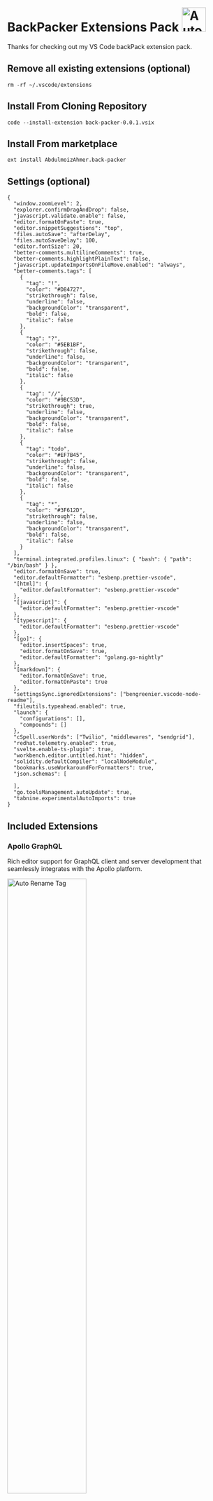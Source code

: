 # BackPacker Extensions Pack <img src="https://raw.githubusercontent.com/Abdulmoiz-Ahmer/back-packer-images/master/backpack.png" alt="Auto Rename Tag" width="55px" />

Thanks for checking out my VS Code backPack extension pack.

## Remove all existing extensions (optional)

```
rm -rf ~/.vscode/extensions
```

## Install From Cloning Repository

```
code --install-extension back-packer-0.0.1.vsix
```

## Install From marketplace

```
ext install AbdulmoizAhmer.back-packer
```

## Settings (optional)

```
{
  "window.zoomLevel": 2,
  "explorer.confirmDragAndDrop": false,
  "javascript.validate.enable": false,
  "editor.formatOnPaste": true,
  "editor.snippetSuggestions": "top",
  "files.autoSave": "afterDelay",
  "files.autoSaveDelay": 100,
  "editor.fontSize": 20,
  "better-comments.multilineComments": true,
  "better-comments.highlightPlainText": false,
  "javascript.updateImportsOnFileMove.enabled": "always",
  "better-comments.tags": [
    {
      "tag": "!",
      "color": "#D84727",
      "strikethrough": false,
      "underline": false,
      "backgroundColor": "transparent",
      "bold": false,
      "italic": false
    },
    {
      "tag": "?",
      "color": "#5EB1BF",
      "strikethrough": false,
      "underline": false,
      "backgroundColor": "transparent",
      "bold": false,
      "italic": false
    },
    {
      "tag": "//",
      "color": "#9BC53D",
      "strikethrough": true,
      "underline": false,
      "backgroundColor": "transparent",
      "bold": false,
      "italic": false
    },
    {
      "tag": "todo",
      "color": "#EF7B45",
      "strikethrough": false,
      "underline": false,
      "backgroundColor": "transparent",
      "bold": false,
      "italic": false
    },
    {
      "tag": "*",
      "color": "#3F612D",
      "strikethrough": false,
      "underline": false,
      "backgroundColor": "transparent",
      "bold": false,
      "italic": false
    }
  ],
  "terminal.integrated.profiles.linux": { "bash": { "path": "/bin/bash" } },
  "editor.formatOnSave": true,
  "editor.defaultFormatter": "esbenp.prettier-vscode",
  "[html]": {
    "editor.defaultFormatter": "esbenp.prettier-vscode"
  },
  "[javascript]": {
    "editor.defaultFormatter": "esbenp.prettier-vscode"
  },
  "[typescript]": {
    "editor.defaultFormatter": "esbenp.prettier-vscode"
  },
  "[go]": {
    "editor.insertSpaces": true,
    "editor.formatOnSave": true,
    "editor.defaultFormatter": "golang.go-nightly"
  },
  "[markdown]": {
    "editor.formatOnSave": true,
    "editor.formatOnPaste": true
  },
  "settingsSync.ignoredExtensions": ["bengreenier.vscode-node-readme"],
  "fileutils.typeahead.enabled": true,
  "launch": {
    "configurations": [],
    "compounds": []
  },
  "cSpell.userWords": ["Twilio", "middlewares", "sendgrid"],
  "redhat.telemetry.enabled": true,
  "svelte.enable-ts-plugin": true,
  "workbench.editor.untitled.hint": "hidden",
  "solidity.defaultCompiler": "localNodeModule",
  "bookmarks.useWorkaroundForFormatters": true,
  "json.schemas": [

  ],
  "go.toolsManagement.autoUpdate": true,
  "tabnine.experimentalAutoImports": true
}
```

## Included Extensions

### Apollo GraphQL

Rich editor support for GraphQL client and server development that seamlessly integrates with the Apollo platform.

<img src="https://raw.githubusercontent.com/Abdulmoiz-Ahmer/back-packer-images/master/apollographql.png" alt="Auto Rename Tag" width="60%" />

### Auto Import

<img src="https://raw.githubusercontent.com/Abdulmoiz-Ahmer/back-packer-images/master/autoimport.png" alt="Auto Rename Tag" width="60%" />

Automatically finds, parses and provides code actions and code completion for all available imports. Works with Typescript and TSX.

### Auto Rename Tag

<img src="https://raw.githubusercontent.com/Abdulmoiz-Ahmer/back-packer-images/master/autorenametag.png" alt="Auto Rename Tag" width="60%" />

This one automatically renames the corresponding tag that you modify. This is just a helpful time-saver.

### Babel JavaScript

<img src="https://raw.githubusercontent.com/Abdulmoiz-Ahmer/back-packer-images/master/babeljavascript.png" alt="Auto Rename Tag" width="60%" />

VSCode syntax highlighting for today's JavaScript.

### Bash Beautify

<img src="https://raw.githubusercontent.com/Abdulmoiz-Ahmer/back-packer-images/master/bashbeautify.png" alt="Auto Rename Tag" width="60%" />

Format / Beautify bash and shell scripts.

### Better Comments

<img src="https://raw.githubusercontent.com/Abdulmoiz-Ahmer/back-packer-images/master/bettercomments.png" alt="Auto Rename Tag" width="60%" />

Improve your code commenting by annotating with alert, informational, TODOs, and more!

### Better TOML

<img src="https://raw.githubusercontent.com/Abdulmoiz-Ahmer/back-packer-images/master/bettertoml.png" alt="Auto Rename Tag" width="60%" />

Better TOML is vs code extension to support TOML file.

### Bookmarks

<img src="https://raw.githubusercontent.com/Abdulmoiz-Ahmer/back-packer-images/master/bookmarks.png" alt="Auto Rename Tag" width="60%" />

Mark lines and jump to them.

### Bridge to Kubernetes

<img src="https://raw.githubusercontent.com/Abdulmoiz-Ahmer/back-packer-images/master/bridgetokubernetics.png" alt="Auto Rename Tag" width="60%" />

Rapid Kubernetes development for teams.

### change-case

<img src="https://raw.githubusercontent.com/Abdulmoiz-Ahmer/back-packer-images/master/change-case.png" alt="Auto Rename Tag" width="60%" />

Quickly change the case (camelCase, CONSTANT_CASE, snake_case, etc) of the current selection or current word.

### Code Spell Checker

<img src="https://raw.githubusercontent.com/Abdulmoiz-Ahmer/back-packer-images/master/codespellchecker.png" alt="Auto Rename Tag" width="60%" />

Spelling checker for source code.

### CodeSnap

<img src="https://raw.githubusercontent.com/Abdulmoiz-Ahmer/back-packer-images/master/codesnap.png" alt="Auto Rename Tag" width="60%" />

Take beautiful screenshots of your code.

### Color Highlight

<img src="https://raw.githubusercontent.com/Abdulmoiz-Ahmer/back-packer-images/master/colorhighlight.png" alt="Auto Rename Tag" width="60%" />

Highlight web colors in your editor.

### CSS Peek

<img src="https://raw.githubusercontent.com/Abdulmoiz-Ahmer/back-packer-images/master/csspeek.png" alt="Auto Rename Tag" width="60%" />

Allow peeking to css ID and class strings as definitions from html files to respective CSS. Allows peek and goto definition.

### css-to-react

<img src="https://raw.githubusercontent.com/Abdulmoiz-Ahmer/back-packer-images/master/csstoreact.png" alt="Auto Rename Tag" width="60%" />

Convert CSS to React-style style objects or JSON.

### Diff

<img src="https://raw.githubusercontent.com/Abdulmoiz-Ahmer/back-packer-images/master/diff.png" alt="Auto Rename Tag" width="60%" />

Diff 2 opened files with ease. Because running `code --diff path1 path2` is too slow.

### Docker

<img src="https://raw.githubusercontent.com/Abdulmoiz-Ahmer/back-packer-images/master/docker.png" alt="Auto Rename Tag" width="60%" />

Makes it easy to create, manage, and debug containerized applications.

### DotENV

<img src="https://raw.githubusercontent.com/Abdulmoiz-Ahmer/back-packer-images/master/dotenv.png" alt="Auto Rename Tag" width="60%" />

Support for dotenv file syntax.

### ES7+ React/Redux/React-Native snippets

<img src="https://raw.githubusercontent.com/Abdulmoiz-Ahmer/back-packer-images/master/es7plusreactreduxreactnative.png" alt="Auto Rename Tag" width="60%" />

Extensions for React, React-Native and Redux in JS/TS with ES7+ syntax. Customizable. Built-in integration with prettier.

### ESLint

<img src="https://raw.githubusercontent.com/Abdulmoiz-Ahmer/back-packer-images/master/eslint.png" alt="Auto Rename Tag" width="60%" />

Integrates ESLint JavaScript into VS Code.

### Ethereum DeFi Language Support

<img src="https://raw.githubusercontent.com/Abdulmoiz-Ahmer/back-packer-images/master/ethereumdefilanguagesupport.png" alt="Auto Rename Tag" width="60%" />

Ethereum DeFi support for NodeJS applications

### Ethereum Essentials Pack

<img src="https://raw.githubusercontent.com/Abdulmoiz-Ahmer/back-packer-images/master/ethereumessentialspack.png" alt="Auto Rename Tag" width="60%" />

Extension pack for Ethereum developers

### Ethereum Remix

<img src="https://raw.githubusercontent.com/Abdulmoiz-Ahmer/back-packer-images/master/ethereumremix.png" alt="Auto Rename Tag" width="60%" />

Ethereum Remix plugins in VSCode

### EthSential

<img src="https://raw.githubusercontent.com/Abdulmoiz-Ahmer/back-packer-images/master/ethsential.png" alt="Auto Rename Tag" width="60%" />

Security analysis for Ethereum smart contracts

### File Downloader

<img src="https://raw.githubusercontent.com/Abdulmoiz-Ahmer/back-packer-images/master/filedownloader.png" alt="Auto Rename Tag" width="60%" />

Exposes an API that allows other extensions to download files.

### File Utils

<img src="https://raw.githubusercontent.com/Abdulmoiz-Ahmer/back-packer-images/master/fileutils.png" alt="Auto Rename Tag" width="60%" />

A convenient way of creating, duplicating, moving, renaming, deleting files and directories.

### Font Awesome Auto-complete & Preview

<img src="https://raw.githubusercontent.com/Abdulmoiz-Ahmer/back-packer-images/master/fontawsomeautocomplete.png" alt="Auto Rename Tag" width="60%" />

Autocomplete & preview Font Awesome icons in any language.

### Git Blame

<img src="https://raw.githubusercontent.com/Abdulmoiz-Ahmer/back-packer-images/master/gitblame.png" alt="Auto Rename Tag" width="60%" />

See git blame information in the status bar.

### Git Extension Pack

<img src="https://raw.githubusercontent.com/Abdulmoiz-Ahmer/back-packer-images/master/gitextensionpack.png" alt="Auto Rename Tag" width="60%" />

Popular Visual Studio Code extensions for Git.

### Git History

<img src="https://raw.githubusercontent.com/Abdulmoiz-Ahmer/back-packer-images/master/githistory.png" alt="Auto Rename Tag" width="60%" />

View git log, file history, compare branches or commits.

### GitHub Pull Requests and Issues

<img src="https://raw.githubusercontent.com/Abdulmoiz-Ahmer/back-packer-images/master/githubpullrequestsandissues.png" alt="Auto Rename Tag" width="60%" />

Pull Request and Issue Provider for GitHub.

<!-- ### gitignore

<img src="https://raw.githubusercontent.com/Abdulmoiz-Ahmer/back-packer-images/master/autorenametag.png" alt="Auto Rename Tag" width="60%" />

Lets you pull .gitignore templates from the https://github.com/github/gitignore repository. Language support for .gitignore files. -->

### GitLens — Git supercharged

<img src="https://raw.githubusercontent.com/Abdulmoiz-Ahmer/back-packer-images/master/gitlens.png" alt="Auto Rename Tag" width="60%" />

Supercharge Git within VS Code — Visualize code authorship at a glance via Git blame annotations and CodeLens, seamlessly navigate and explore Git repositories, gain valuable insights via rich visualizations and powerful comparison commands, and so much more

### Go

<img src="https://raw.githubusercontent.com/Abdulmoiz-Ahmer/back-packer-images/master/go.png" alt="Auto Rename Tag" width="60%" />

Rich Go language support for Visual Studio Code.

### Go Doc

<img src="https://raw.githubusercontent.com/Abdulmoiz-Ahmer/back-packer-images/master/godoc.png" alt="Auto Rename Tag" width="60%" />

Show documentation of go symbols and packages.

### Go Nightly

<img src="https://raw.githubusercontent.com/Abdulmoiz-Ahmer/back-packer-images/master/gonightly.png" alt="Auto Rename Tag" width="60%" />

Rich Go language support for Visual Studio Code (Nightly).

### Go Outliner

<img src="https://raw.githubusercontent.com/Abdulmoiz-Ahmer/back-packer-images/master/gocodeoutlineexplorer.png" alt="Auto Rename Tag" width="60%" />

Go code outline explorer.

### Go Test Explorer

<img src="https://raw.githubusercontent.com/Abdulmoiz-Ahmer/back-packer-images/master/gotestexplorer.png" alt="Auto Rename Tag" width="60%" />

Go Test Explorer.

### Go to SCSS

<img src="https://raw.githubusercontent.com/Abdulmoiz-Ahmer/back-packer-images/master/gotoscss.png" alt="Prettier" width="60%" />

Switch between the code and the stylesheet file.

### Golang TDD

<img src="https://raw.githubusercontent.com/Abdulmoiz-Ahmer/back-packer-images/master/golangtdd.png" alt="Live Server" width="60%" />

Show green/red lights on the bottom bar. Red when tests are failing and green when passing. This runs on save. Better feedback with less effort.

### Golang Tools

<img src="https://raw.githubusercontent.com/Abdulmoiz-Ahmer/back-packer-images/master/golangtools.png" alt="Better Comments" width="60%" />

Tools for productive work.

### HTML to CSS / LESS / SCSS

<img src="https://raw.githubusercontent.com/Abdulmoiz-Ahmer/back-packer-images/master/htmltocsslessscss.png" alt="HTML CSS Support" width="60%" />

Copy HTML code and paste it as CSS / LESS / SCSS selectors code.

### html-to-react

<img src="https://raw.githubusercontent.com/Abdulmoiz-Ahmer/back-packer-images/master/htmlscsssupport.png" alt="HTML CSS Support" width="60%" />

Converts HTML code to React JSX.

### htmltagwrap

<img src="https://raw.githubusercontent.com/Abdulmoiz-Ahmer/back-packer-images/master/htmltagwrap.png" alt="HTML CSS Support" width="60%" />

Wraps selected code with HTML tags.

### Image preview

<img src="https://raw.githubusercontent.com/Abdulmoiz-Ahmer/back-packer-images/master/imagepreview.png" alt="HTML CSS Support" width="60%" />

Shows image preview in the gutter and on hover.

### Import Cost

<img src="https://raw.githubusercontent.com/Abdulmoiz-Ahmer/back-packer-images/master/importcost.png" alt="HTML CSS Support" width="60%" />

Display import/require package size in the editor.

### indent-rainbow

<img src="https://raw.githubusercontent.com/Abdulmoiz-Ahmer/back-packer-images/master/indent-rainbow.png" alt="HTML CSS Support" width="60%" />

Makes indentation easier to read.

### IntelliSense for CSS class names in HTML

<img src="https://raw.githubusercontent.com/Abdulmoiz-Ahmer/back-packer-images/master/intellisenseforcssclassnames.png" alt="HTML CSS Support" width="60%" />

CSS class name completion for the HTML class attribute based on the definitions found in your workspace.

### JavaScript and TypeScript Nightly

<img src="https://raw.githubusercontent.com/Abdulmoiz-Ahmer/back-packer-images/master/javascriptandtypescriptnightly.png" alt="HTML CSS Support" width="60%" />

Enables typescript@next to power VS Code's built-in JavaScript and TypeScript support.

### javascript console utils

<img src="https://raw.githubusercontent.com/Abdulmoiz-Ahmer/back-packer-images/master/javascriptconsoleutils.png" alt="HTML CSS Support" width="60%" />

Help insert and remove console.(\*) statements.

### JS JSX Snippets

<img src="https://raw.githubusercontent.com/Abdulmoiz-Ahmer/back-packer-images/master/jsjsxsxippets.png" alt="HTML CSS Support" width="60%" />

Extensions for React, Redux in JS with babel and ES7 syntax.

### JSON to TS

<img src="https://raw.githubusercontent.com/Abdulmoiz-Ahmer/back-packer-images/master/jsontots.png" alt="HTML CSS Support" width="60%" />

Convert JSON object to typescript interfaces.

### jsx-to-scss

<img src="https://raw.githubusercontent.com/Abdulmoiz-Ahmer/back-packer-images/master/jsxtoscss.png" alt="HTML CSS Support" width="60%" />

Help you generate scss/less structure from jsx.

### Kubernetes

<img src="https://raw.githubusercontent.com/Abdulmoiz-Ahmer/back-packer-images/master/kubernetes.png" alt="HTML CSS Support" width="60%" />

Develop, deploy and debug Kubernetes applications.

### Live Sass Compiler

<img src="https://raw.githubusercontent.com/Abdulmoiz-Ahmer/back-packer-images/master/livesasscompiler.png" alt="HTML CSS Support" width="60%" />

Compile Sass or Scss to CSS at realtime with live browser reload.

### Live Server

<img src="https://raw.githubusercontent.com/Abdulmoiz-Ahmer/back-packer-images/master/liveserver.png" alt="HTML CSS Support" width="60%" />

Launch a development local Server with live reload feature for static & dynamic pages.

### Live Share

<img src="https://raw.githubusercontent.com/Abdulmoiz-Ahmer/back-packer-images/master/liveshare.png" alt="HTML CSS Support" width="60%" />

Real-time collaborative development from the comfort of your favorite tools.

### Markdown Preview Github Styling

<img src="https://raw.githubusercontent.com/Abdulmoiz-Ahmer/back-packer-images/master/markdownpreviewgithubstyling.png" alt="HTML CSS Support" width="60%" />

Changes VS Code's built-in markdown preview to match Github's style.

### MinifyAll

<img src="https://raw.githubusercontent.com/Abdulmoiz-Ahmer/back-packer-images/master/minifyall.png" alt="HTML CSS Support" width="60%" />

Minifier for JSON, CSS, HTML, XML, TWIG, LESS, SASS, SCSS, JavaScript, JSONC, and JavaScriptReact(testing). Compressor of files and folders. You will love its simplicity!.

### MongoDB for VS Code

<img src="https://raw.githubusercontent.com/Abdulmoiz-Ahmer/back-packer-images/master/mongodbforvscode.png" alt="HTML CSS Support" width="60%" />

Connect to MongoDB and Atlas directly from your VS Code environment, navigate your databases and collections, inspect your schema and use playgrounds to prototype queries and aggregations.

### Move TS - Move TypeScript files and update relative imports

<img src="https://raw.githubusercontent.com/Abdulmoiz-Ahmer/back-packer-images/master/movetsmovetypescriptfiles.png" alt="HTML CSS Support" width="60%" />

extension for moving typescript files and folders and updating relative imports in your workspace.

### Multi Line tricks

<img src="https://raw.githubusercontent.com/Abdulmoiz-Ahmer/back-packer-images/master/multilinetricks.png" alt="HTML CSS Support" width="60%" />

Enable Alt+L (line select) and Alt+Shift+L (selection to multi-cursor) behavior on VSCode.

### MySQL

<img src="https://raw.githubusercontent.com/Abdulmoiz-Ahmer/back-packer-images/master/mysql.png" alt="HTML CSS Support" width="60%" />

Database manager for MySQL/MariaDB, PostgreSQL, SQLite, Redis and ElasticSearch.

### Node TDD

<img src="https://raw.githubusercontent.com/Abdulmoiz-Ahmer/back-packer-images/master/nodetdd.png" alt="HTML CSS Support" width="60%" />

Ease test-driven development in Node and JavaScript.

### node-readme

<img src="https://raw.githubusercontent.com/Abdulmoiz-Ahmer/back-packer-images/master/nodereadme.png" alt="HTML CSS Support" width="60%" />

A vscode extension to view javascript module documentation in editor.

### Node.js Exec

<img src="https://raw.githubusercontent.com/Abdulmoiz-Ahmer/back-packer-images/master/nodejsexec.png" alt="HTML CSS Support" width="60%" />

Execute the current file or your selected code with node.js.

### npm

<img src="https://raw.githubusercontent.com/Abdulmoiz-Ahmer/back-packer-images/master/npm.png" alt="HTML CSS Support" width="60%" />

npm support for VS Code.

### npm Intellisense

<img src="https://raw.githubusercontent.com/Abdulmoiz-Ahmer/back-packer-images/master/npmintellisense.png" alt="HTML CSS Support" width="60%" />

Visual Studio Code plugin that autocompletes npm modules in import statements.

### One Monokai Theme

<img src="https://raw.githubusercontent.com/Abdulmoiz-Ahmer/back-packer-images/master/onemonokaitheme.png" alt="HTML CSS Support" width="60%" />

A cross between Monokai and One Dark theme.

### open in browser

<img src="https://raw.githubusercontent.com/Abdulmoiz-Ahmer/back-packer-images/master/openinbrowser.png" alt="HTML CSS Support" width="60%" />

This allows you to open the current file in your default browser or application.

### Open in GitHub, Bitbucket, Gitlab, VisualStudio.com !

<img src="https://raw.githubusercontent.com/Abdulmoiz-Ahmer/back-packer-images/master/openingithubbitbucket.png" alt="HTML CSS Support" width="60%" />

Jump to a source code line in Github, Bitbucket, Gitlab, VisualStudio.com !.

### Paste JSON as Code

<img src="https://raw.githubusercontent.com/Abdulmoiz-Ahmer/back-packer-images/master/pastejsonascode.png" alt="HTML CSS Support" width="60%" />

Copy JSON, paste as Go, TypeScript, C#, C++ and more.

### Peacock

<img src="https://raw.githubusercontent.com/Abdulmoiz-Ahmer/back-packer-images/master/peacock.png" alt="HTML CSS Support" width="60%" />

Subtly change the workspace color of your workspace. Ideal when you have multiple VS Code instances and you want to quickly identify which is which.

### Prettier - Code formatter

<img src="https://raw.githubusercontent.com/Abdulmoiz-Ahmer/back-packer-images/master/prettiercodeformatter.png" alt="HTML CSS Support" width="60%" />

Code formatter using prettier.

### Project Manager

<img src="https://raw.githubusercontent.com/Abdulmoiz-Ahmer/back-packer-images/master/projectmanager.png" alt="HTML CSS Support" width="60%" />

Easily switch between projects.

### Project Snippets

<img src="https://raw.githubusercontent.com/Abdulmoiz-Ahmer/back-packer-images/master/projectsnippets.png" alt="HTML CSS Support" width="60%" />

Project/Workspace level snippets.

### px to rem

<img src="https://raw.githubusercontent.com/Abdulmoiz-Ahmer/back-packer-images/master/pxtorem.png" alt="HTML CSS Support" width="60%" />

Converts px to rem, and vice versa.

### Quokka.js

<img src="https://raw.githubusercontent.com/Abdulmoiz-Ahmer/back-packer-images/master/quokkajs.png" alt="HTML CSS Support" width="60%" />

JavaScript and TypeScript playground in your editor.

### React Native Tools

<img src="https://raw.githubusercontent.com/Abdulmoiz-Ahmer/back-packer-images/master/reactnativetools.png" alt="HTML CSS Support" width="60%" />

Debugging and integrated commands for React Native.

### Remote - Containers

<img src="https://raw.githubusercontent.com/Abdulmoiz-Ahmer/back-packer-images/master/remotecontainers.png" alt="HTML CSS Support" width="60%" />

Open any folder or repository inside a Docker container and take advantage of Visual Studio Code's full feature set.

### Remove Comments

<img src="https://raw.githubusercontent.com/Abdulmoiz-Ahmer/back-packer-images/master/removecomments.png" alt="HTML CSS Support" width="60%" />

Remove all comments from your code at once! Unclutter and undocument your code in one go!

### REST Client

<img src="https://raw.githubusercontent.com/Abdulmoiz-Ahmer/back-packer-images/master/restclient.png" alt="HTML CSS Support" width="60%" />

REST Client for Visual Studio Code.

### Rust

<img src="https://raw.githubusercontent.com/Abdulmoiz-Ahmer/back-packer-images/master/rust.png" alt="HTML CSS Support" width="60%" />

Rust for Visual Studio Code (powered by Rust Language Server/Rust Analyzer). Provides lints, code completion and navigation, formatting and more.

### SCSS IntelliSense

<img src="https://raw.githubusercontent.com/Abdulmoiz-Ahmer/back-packer-images/master/scssintellisense.png" alt="HTML CSS Support" width="60%" />

Advanced autocompletion and refactoring support for SCSS.

### Search node_modules

<img src="https://raw.githubusercontent.com/Abdulmoiz-Ahmer/back-packer-images/master/searchnode_modules.png" alt="HTML CSS Support" width="60%" />

Quickly search the node_modules folder.

### seti

<img src="https://raw.githubusercontent.com/Abdulmoiz-Ahmer/back-packer-images/master/seti.png" alt="HTML CSS Support" width="60%" />

Seti theme for VsCode.

### solidity

<img src="https://raw.githubusercontent.com/Abdulmoiz-Ahmer/back-packer-images/master/solidity.png" alt="HTML CSS Support" width="60%" />

Ethereum Solidity Language for Visual Studio Code.

### Solidity Debugger

<img src="https://raw.githubusercontent.com/Abdulmoiz-Ahmer/back-packer-images/master/soliditydebugger.png" alt="HTML CSS Support" width="60%" />

Debugger for Solidity smart contracts - powered by the Meadow testing and development tool suite.

### Svelte for VS Code

<img src="https://raw.githubusercontent.com/Abdulmoiz-Ahmer/back-packer-images/master/svelteforvscode.png" alt="HTML CSS Support" width="60%" />

Svelte language support for VS Code.

### Svg Preview

<img src="https://raw.githubusercontent.com/Abdulmoiz-Ahmer/back-packer-images/master/svgpreview.png" alt="HTML CSS Support" width="60%" />

Preview for Svg files.

### Tabnine AI Autocomplete for Javascript, Python, Typescript, PHP, Go, Java, Ruby & more

<img src="https://raw.githubusercontent.com/Abdulmoiz-Ahmer/back-packer-images/master/tabnineaiautocomplete.png" alt="HTML CSS Support" width="60%" />

JavaScript, Python, Java, Typescript & all other languages - AI Code completion plugin. Tabnine makes developers more productive by auto-completing their code.

### Tailwind CSS IntelliSense

<img src="https://raw.githubusercontent.com/Abdulmoiz-Ahmer/back-packer-images/master/tailwindcssintellisense.png" alt="HTML CSS Support" width="60%" />

Intelligent Tailwind CSS tooling for VS Code.

### Template String Converter

<img src="https://raw.githubusercontent.com/Abdulmoiz-Ahmer/back-packer-images/master/templatestringconverter.png" alt="HTML CSS Support" width="60%" />

Converts a string to a template string when ${ is typed.

### Todo Tree

<img src="https://raw.githubusercontent.com/Abdulmoiz-Ahmer/back-packer-images/master/todotree.png" alt="HTML CSS Support" width="60%" />

Show TODO, FIXME, etc. comment tags in a tree view.

### TSLint

<img src="https://raw.githubusercontent.com/Abdulmoiz-Ahmer/back-packer-images/master/tslint.png" alt="HTML CSS Support" width="60%" />

TSLint support for Visual Studio Code.

### TypeScript Hero

<img src="https://raw.githubusercontent.com/Abdulmoiz-Ahmer/back-packer-images/master/typescripthero.png" alt="HTML CSS Support" width="60%" />

Additional toolings for typescript.

### TypeScript Importer

<img src="https://raw.githubusercontent.com/Abdulmoiz-Ahmer/back-packer-images/master/typescriptimporter.png" alt="HTML CSS Support" width="60%" />

Automatically searches for TypeScript definitions in workspace files and provides all known symbols as completion item to allow code completion.

### Typescript React code snippets

<img src="https://raw.githubusercontent.com/Abdulmoiz-Ahmer/back-packer-images/master/typescriptreactcodesnippets.png" alt="HTML CSS Support" width="60%" />

Code snippets for react in typescript.

### TypeScript Vue Plugin (Volar)

<img src="https://raw.githubusercontent.com/Abdulmoiz-Ahmer/back-packer-images/master/typescriptvueplugin.png" alt="HTML CSS Support" width="60%" />

Vue Plugin for TypeScript server.

### Vetur

<img src="https://raw.githubusercontent.com/Abdulmoiz-Ahmer/back-packer-images/master/vuetur.png" alt="HTML CSS Support" width="60%" />

Vue tooling for VS Code.

### Visual Studio Code Commitizen Support

<img src="https://raw.githubusercontent.com/Abdulmoiz-Ahmer/back-packer-images/master/visualstudiocodecommitizensupport.png" alt="HTML CSS Support" width="60%" />

commitizen - git commit with conventions.

### Visual Studio IntelliCode

<img src="https://raw.githubusercontent.com/Abdulmoiz-Ahmer/back-packer-images/master/vscodeintellicode.png" alt="HTML CSS Support" width="60%" />

AI-assisted development.

### Visual Studio Keymap

<img src="https://raw.githubusercontent.com/Abdulmoiz-Ahmer/back-packer-images/master/visualstudiokeymap.png" alt="HTML CSS Support" width="60%" />

Popular Visual Studio keybindings for VS Code.

### VS Color Picker

<img src="https://raw.githubusercontent.com/Abdulmoiz-Ahmer/back-packer-images/master/vscolorpicker.png" alt="HTML CSS Support" width="60%" />

A tiny & smart color picker for web developer.

### VS HTML to CSS

<img src="https://raw.githubusercontent.com/Abdulmoiz-Ahmer/back-packer-images/master/vshtmltocss.png" alt="HTML CSS Support" width="60%" />

Generate CSS classes from HTML structure.

### vscode-faker

<img src="https://raw.githubusercontent.com/Abdulmoiz-Ahmer/back-packer-images/master/vscodefaker.png" alt="HTML CSS Support" width="60%" />

Generate fake data for name, address, lorem ipsum, commerce and much more.

### vscode-proto3

<img src="https://raw.githubusercontent.com/Abdulmoiz-Ahmer/back-packer-images/master/vscodeproto3.png" alt="HTML CSS Support" width="60%" />

Protobuf 3 support for Visual Studio Code.

### vue

<img src="https://raw.githubusercontent.com/Abdulmoiz-Ahmer/back-packer-images/master/vue.png" alt="HTML CSS Support" width="60%" />

Syntax Highlight for Vue.js.

### Vue Language Features (Volar)

<img src="https://raw.githubusercontent.com/Abdulmoiz-Ahmer/back-packer-images/master/vuelanguagefeatures.png" alt="HTML CSS Support" width="60%" />

Language support for Vue 3.

### Vyper

<img src="https://raw.githubusercontent.com/Abdulmoiz-Ahmer/back-packer-images/master/vyper.png" alt="HTML CSS Support" width="60%" />

Ethereum Vyper language support for Visual Studio Code.

### YAML

<img src="https://raw.githubusercontent.com/Abdulmoiz-Ahmer/back-packer-images/master/yaml.png" alt="HTML CSS Support" width="60%" />

YAML Language Support by Red Hat, with built-in Kubernetes syntax support.
